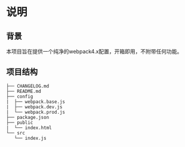 # 说明
## 背景
本项目旨在提供一个纯净的webpack4.x配置，开箱即用，不附带任何功能。

## 项目结构
```
├── CHANGELOG.md
├── README.md
├── config
|  ├── webpack.base.js
|  ├── webpack.dev.js
|  └── webpack.prod.js
├── package.json
├── public
|  └── index.html
└── src
   └── index.js
```